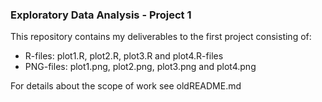 ### Exploratory Data Analysis - Project 1
This repository contains my deliverables to the first project consisting of:

* R-files:	plot1.R, plot2.R, plot3.R and plot4.R-files
* PNG-files:	plot1.png, plot2.png, plot3.png and plot4.png 

For details about the scope of work see oldREADME.md